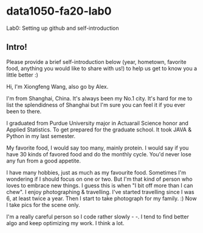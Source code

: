 # data1050-fa20-lab0
Lab0: Setting up github and self-introduction
## Intro!
Please provide a brief self-introduction below (year, hometown, favorite food, anything you would like to share with us!) to help us get to know you a little better :) 

Hi, I'm Xiongfeng Wang, also go by Alex.

I'm from Shanghai, China. It's always been my No.1 city. It's hard for me to list the splendidness of Shanghai but I'm sure you can feel it if you ever been to there.

I graduated from Purdue University major in Actuarail Science honor and Applied Statistics. To get prepared for the graduate school. It took JAVA & Python in my last semester.

My favorite food, I would say too many, mainly protein. I would say if you have 30 kinds of favored food and do the monthly cycle. You'd never lose any fun from a good appetite.

I have many hobbies, just as much as my favourite food. Sometimes I'm wondering if I should focus on one or two. But I'm that kind of person who loves to embrace new things. 
I guess this is when "I bit off more than I can chew". I enjoy photographing & travelling. I've started travelling since I was 6, at least twice a year.
Then I start to take photograph for my family. :) Now I take pics for the scene only.

I'm a really careful person so I code rather slowly - -. I tend to find better algo and keep optimizing my work. I think a lot.